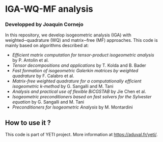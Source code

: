 # IGA-WQ-MF analysis
### Developped by Joaquin Cornejo

In this repository, we develop isogeometric analysis (IGA) with weighted─quadrature (WQ) and matrix─free (MF) approaches. This code is mainly based on algorithms described at:

- *Efficient matrix computation for tensor-product isogeometric analysis* by P. Antolin et al.
- *Tensor decompositions and applications* by T. Kolda and B. Bader
- *Fast formation of isogeometric Galerkin matrices by weighted quadrature* by F. Calabro et al.
- *Matrix-free weighted quadrature for a computationally efficient isogeometric k-method* by G. Sangalli and M. Tani
- *Analysis and practical use of flexible BiCGSTAB* by Jie Chen et al.
- *Isogeometric preconditioners based on fast solvers for the Sylvester equation* by G. Sangalli and M. Tani
- *Preconditioners for Isogeometric Analysis* by M. Montardini

## How to use it ?
This code is part of YETI project. More information at https://aduval.fr/yeti/.  